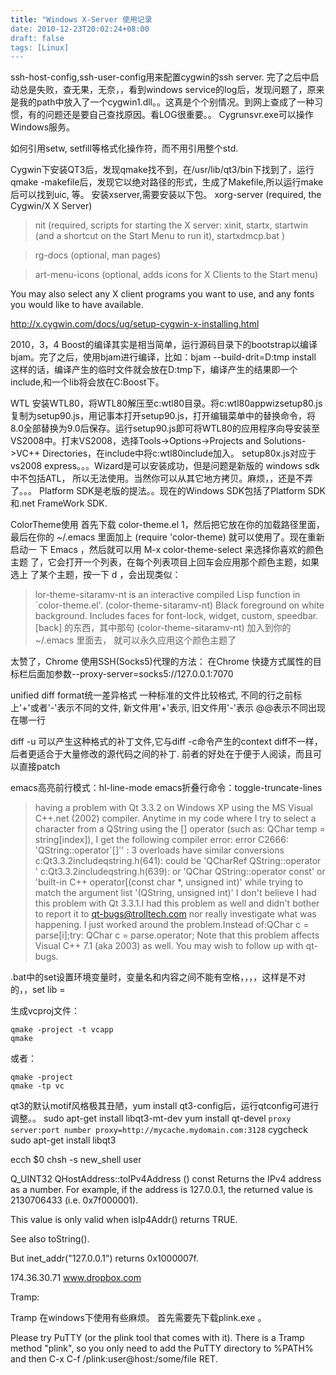 ```yaml
---
title: "Windows X-Server 使用记录
date: 2010-12-23T20:02:24+08:00
draft: false
tags: [Linux]
---
```


ssh-host-config,ssh-user-config用来配置cygwin的ssh server.
完了之后中启动总是失败，查无果，无奈，，看到windows service的log后，发现问题了，原来是我的path中放入了一个cygwin1.dll。。这真是个个别情况。到网上查成了一种习惯，有的问题还是要自己查找原因。看LOG很重要。。
Cygrunsvr.exe可以操作Windows服务。

如何引用setw, setfill等格式化操作符，而不用引用整个std.

Cygwin下安装QT3后，发现qmake找不到，在/usr/lib/qt3/bin下找到了，运行qmake -makefile后，发现它以绝对路径的形式，生成了Makefile,所以运行make后可以找到uic, 等。
安装xserver,需要安装以下包。
xorg-server (required, the Cygwin/X X Server)

> nit (required, scripts for starting the X server: xinit, startx, startwin (and a shortcut on the Start Menu to run it), startxdmcp.bat )

> rg-docs (optional, man pages)

> art-menu-icons (optional, adds icons for X Clients to the Start menu)

You may also select any X client programs you want to use, and any fonts you would like to have available.


http://x.cygwin.com/docs/ug/setup-cygwin-x-installing.html

2010，3，4
Boost的编译其实是相当简单，运行源码目录下的bootstrap以编译bjam。完了之后，使用bjam进行编译，比如：bjam --build-drit=D:tmp install
这样的话，编译产生的临时文件就会放在D:tmp下，编译产生的结果即一个include,和一个lib将会放在C:Boost下。

WTL 安装WTL80，将WTL80解压至c:wtl80目录。将c:wtl80appwizsetup80.js复制为setup90.js，用记事本打开setup90.js，打开编辑菜单中的替换命令，将8.0全部替换为9.0后保存。运行setup90.js即可将WTL80的应用程序向导安装至VS2008中。打末VS2008，选择Tools->Options->Projects and Solutions->VC++ Directories，在include中将c:wtl80include加入。
setup80x.js对应于vs2008 express。。。Wizard是可以安装成功，但是问题是新版的 windows sdk中不包括ATL， 所以无法使用。当然你可以从其它地方拷贝。麻烦，，还是不弄了。。。
Platform SDK是老版的提法。。现在的Windows SDK包括了Platform SDK和.net FrameWork SDK.

ColorTheme使用
首先下载 color-theme.el 1，然后把它放在你的加载路径里面，最后在你的 ~/.emacs 里面加上 (require 'color-theme) 就可以使用了。现在重新启动一 下 Emacs ，然后就可以用 M-x color-theme-select 来选择你喜欢的颜色主题 了，它会打开一个列表，在每个列表项目上回车会应用那个颜色主题，如果选上 了某个主题，按一下 d ，会出现类似：

> lor-theme-sitaramv-nt is an interactive compiled Lisp function in `color-theme.el'. (color-theme-sitaramv-nt) Black foreground on white background. Includes faces for font-lock, widget, custom, speedbar. [back]
的东西，其中那句 (color-theme-sitaramv-nt) 加入到你的 ~/.emacs 里面去， 就可以永久应用这个颜色主题了


太赞了，Chrome 使用SSH(Socks5)代理的方法： 在Chrome 快捷方式属性的目标栏后面加参数--proxy-server=socks5://127.0.0.1:7070 

unified diff format统一差异格式
一种标准的文件比较格式, 不同的行之前标上'+'或者'-'表示不同的文件, 新文件用'+'表示, 旧文件用'-'表示
@@表示不同出现在哪一行

diff -u 可以产生这种格式的补丁文件,它与diff -c命令产生的context diff不一样，后者更适合于大量修改的源代码之间的补丁.
前者的好处在于便于人阅读，而且可以直接patch

emacs高亮前行模式：hl-line-mode
emacs折叠行命令：toggle-truncate-lines

>  having a problem with Qt 3.3.2 on Windows XP using the MS Visual C++.net (2002) compiler. Anytime in my code where I try to select a character from a QString using the [] operator (such as: QChar temp = string[index]), I get the following compiler error: error C2666: 'QString::operator`[]'' : 3 overloads have similar conversions c:Qt3.3.2includeqstring.h(641): could be 'QCharRef QString::operator [](int)' c:Qt3.3.2includeqstring.h(639): or 'QChar QString::operator [](int) const' or 'built-in C++ operator[(const char *, unsigned int)' while trying to match the argument list '(QString, unsigned int)' I don't believe I had this problem with Qt 3.3.1.I had this problem as well and didn't bother to report it to qt-bugs@trolltech.com nor really investigate what was happening. I just worked around the problem.Instead of:QChar c = parse[i];try: QChar c = parse.operator[](i); Note that this problem affects Visual C++ 7.1 (aka 2003) as well. You may wish to follow up with qt-bugs.

.bat中的set设置环境变量时，变量名和内容之间不能有空格，，，，这样是不对的，，set lib =

生成vcproj文件：
```
qmake -project -t vcapp
qmake
```
或者：
```
qmake -project
qmake -tp vc
```
qt3的默认motif风格极其丑陋，yum install qt3-config后，运行qtconfig可进行调整。。
sudo apt-get install libqt3-mt-dev
yum install qt-devel
`proxy server:port number proxy=http://mycache.mydomain.com:3128`
cygcheck
 sudo apt-get install libqt3

ecch $0
chsh -s new_shell user

Q_UINT32 QHostAddress::toIPv4Address () const
Returns the IPv4 address as a number.
For example, if the address is 127.0.0.1, the returned value is 2130706433 (i.e. 0x7f000001).

This value is only valid when isIp4Addr() returns TRUE.

See also toString().

But inet_addr("127.0.0.1") returns 0x1000007f.

174.36.30.71     www.dropbox.com

Tramp:

Tramp 在windows下使用有些麻烦。
首先需要先下载plink.exe 。

Please try PuTTY (or the plink tool that comes with it). There is a
Tramp method "plink", so you only need to add the PuTTY directory to
%PATH% and then C-x C-f /plink:user@host:/some/file RET.
